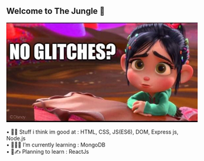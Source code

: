 ## Welcome to The Jungle 🌴

<!--
**achmadshiddiqi/achmadshiddiqi** is a ✨ _special_ ✨ repository because its `README.md` (this file) appears on your GitHub profile.

Here are some ideas to get you started:

- 🔭 I’m currently working on ...
- 🌱 I’m currently learning ...
- 👯 I’m looking to collaborate on ...
- 🤔 I’m looking for help with ...
- 💬 Ask me about ...
- 📫 How to reach me: ...
- 😄 Pronouns: ...
- ⚡ Fun fact: ...
-->

![No Glithes?](/img/img.jpg)

• 🔭✨ Stuff i think im good at : HTML, CSS, JS(ES6), DOM, Express js, Node.js  
• 🌱🐱‍👤 I’m currently learning : MongoDB  
• 📃✍ Planning to learn : ReactJs
